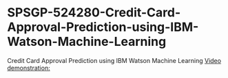 # SPSGP-524280-Credit-Card-Approval-Prediction-using-IBM-Watson-Machine-Learning
Credit Card Approval Prediction using IBM Watson Machine Learning
[Video demonstration:](https://drive.google.com/file/d/11-AcHXK1euXqKfMUduU71H-NACyIXOml/view?usp=sharing)

